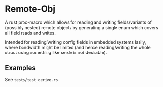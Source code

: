 # Remote-Obj

A rust proc-macro which allows for reading and writing fields/variants of (possibly nested)
remote objects by generating a single enum which covers all field reads and writes.

Intended for reading/writing config fields in embedded systems lazily, where bandwidth
might be limited (and hence reading/writing the whole struct using something like 
serde is not desirable).

## Examples
See `tests/test_derive.rs`